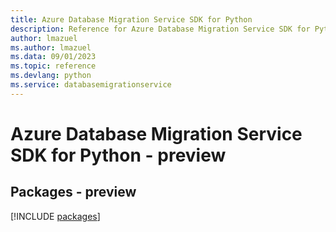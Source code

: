 ```yaml
---
title: Azure Database Migration Service SDK for Python
description: Reference for Azure Database Migration Service SDK for Python
author: lmazuel
ms.author: lmazuel
ms.data: 09/01/2023
ms.topic: reference
ms.devlang: python
ms.service: databasemigrationservice
---
```

# Azure Database Migration Service SDK for Python - preview
## Packages - preview
[!INCLUDE [packages](database-migration-service-index.md)]